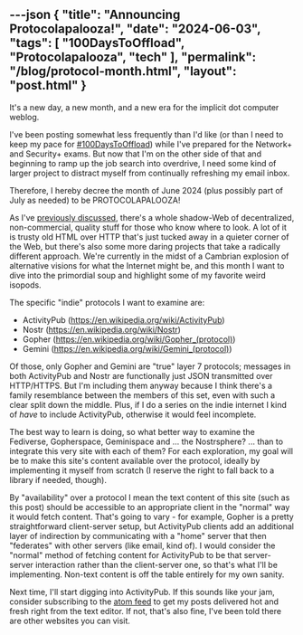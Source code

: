 ---json
{
    "title": "Announcing Protocolapalooza!",
    "date": "2024-06-03",
    "tags": [
        "100DaysToOffload",
        "Protocolapalooza",
        "tech"
    ],
    "permalink": "/blog/protocol-month.html",
    "layout": "post.html"
}
---

It's a new day, a new month, and a new era for the implicit dot computer weblog. 

I've been posting somewhat less frequently than I'd like (or than I need to keep my pace for [#100DaysToOffload](/tags/100daystooffload)) while I've prepared for the Network+ and Security+ exams. But now that I'm on the other side of that and beginning to ramp up the job search into overdrive, I need some kind of larger project to distract myself from continually refreshing my email inbox.

Therefore, I hereby decree the month of June 2024 (plus possibly part of July as needed) to be PROTOCOLAPALOOZA!


As I've [previously discussed](/blog/hinterlands), there's a whole shadow-Web of decentralized, non-commercial, quality stuff for those who know where to look. A lot of it is trusty old HTML over HTTP that's just tucked away in a quieter corner of the Web, but there's also some more daring projects that take a radically different approach. We're currently in the midst of a Cambrian explosion of alternative visions for what the Internet might be, and this month I want to dive into the primordial soup and highlight some of my favorite weird isopods. 

The specific "indie" protocols I want to examine are:

- ActivityPub (https://en.wikipedia.org/wiki/ActivityPub)
- Nostr (https://en.wikipedia.org/wiki/Nostr)
- Gopher (https://en.wikipedia.org/wiki/Gopher_(protocol))
- Gemini (https://en.wikipedia.org/wiki/Gemini_(protocol))


Of those, only Gopher and Gemini are "true" layer 7 protocols; messages in both ActivityPub and Nostr are functionally just JSON transmitted over HTTP/HTTPS. But I'm including them anyway because I think there's a family resemblance between the members of this set, even with such a clear split down the middle. Plus, if I do a series on the indie internet I kind of *have* to include ActivityPub, otherwise it would feel incomplete. 


The best way to learn is doing, so what better way to examine the Fediverse, Gopherspace, Geminispace and ... the Nostrsphere? ... than to integrate this very site with each of them? For each exploration, my goal will be to make this site's content available over the protocol, ideally by implementing it myself from scratch (I reserve the right to fall back to a library if needed, though). 

By "availability" over a protocol I mean the text content of this site (such as this post) should be accessible to an appropriate client in the "normal" way it would fetch content. That's going to vary - for example, Gopher is a pretty straightforward client-server setup, but ActivityPub clients add an additional layer of indirection by communicating with a "home" server that then "federates" with other servers (like email, kind of).  I would consider the "normal" method of fetching content for ActivityPub to be that server-server interaction rather than the client-server one, so that's what I'll be implementing. Non-text content is off the table entirely for my own sanity.


Next time, I'll start digging into ActivityPub. If this sounds like your jam, consider subscribing to the [atom feed](/atom.xml) to get my posts delivered hot and fresh right from the text editor. If not, that's also fine, I've been told there are other websites you can visit.
